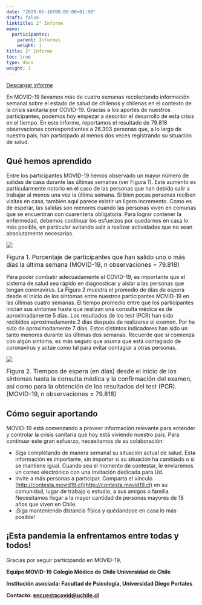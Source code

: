 ```yaml
---
date: "2029-05-16T00:00:00+01:00"
draft: false
linktitle: 2° Informe
menu:
  participantes:
    parent: Informes
    weight: 1
title: 2° Informe
toc: true
type: docs
weight: 1
---
```


[Descargar informe](/img/participantes/informe02.html)

En MOVID-19 llevamos más de cuatro semanas recolectando información semanal sobre el estado de salud de chilenos y chilenas en el contexto de la crisis sanitaria por COVID-19. Gracias a los aportes de nuestros participantes, podemos hoy empezar a describir el desarrollo de esta crisis en el tiempo. En este informe, reportamos el resultado de 79.818 observaciones correspondientes a 26.303 personas que, a lo largo de nuestro país, han participado al menos dos veces registrando su situación de salud.

## Qué hemos aprendido

Entre los participantes MOVID-19 hemos observado un mayor número de salidas de casa durante las últimas semanas (ver Figura 1). Este aumento es particularmente notorio en el caso de las personas que han debido salir a trabajar al menos una vez la última semana. Si bien pocas personas reciben visitas en casa, también aquí parece existir un ligero incremento. Como es de esperar, las salidas son menores cuando las personas viven en comunas que se encuentran con cuarentena obligatoria. Para lograr contener la enfermedad, debemos continuar los esfuerzos por quedarnos en casa lo más posible, en particular evitando salir a realizar actividades que no sean absolutamente necesarias.


![](/img/participantes/informe02_1.png)

<font size="3">Figura 1. Porcentaje de participantes que han salido uno o más días la última semana (MOVID-19, n observaciones = 79.818)</font>


Para poder combatir adecuadamente el COVID-19, es importante que el sistema de salud sea rápido en diagnosticar y aislar a las personas que tengan coronavirus. La Figura 2 muestra el promedio de días de espera desde el inicio de los síntomas entre nuestros participantes MOVID-19 en las últimas cuatro semanas. El tiempo promedio entre que los participantes inician sus síntomas hasta que realizan una consulta médica es de aproximadamente 5 días. Los resultados de los test (PCR) han sido recibidos aproximadamente 2 días después de realizarse el examen. Por ha sido de aproximadamente 7 días. Estos distintos indicadores han sido un tanto menores durante las últimas dos semanas. Recuerde que si comienza con algún síntoma, es más seguro que asuma que está contagiado de coronavirus y actúe como tal para evitar contagiar a otras personas.

![](/img/participantes/informe02_2.png)

<font size="3">Figura 2. Tiempos de espera (en días) desde el inicio de los síntomas hasta la consulta médica y la confirmación del examen, así como para la obtención de los resultados del test (PCR). (MOVID-19, n observaciones = 79.818)</font>


## Cómo seguir aportando

MOVID-19 está comenzando a proveer información relevante para entender y controlar la crisis sanitaria que hoy está viviendo nuestro país. Para continuar este gran esfuerzo, necesitamos de su colaboración:

+ Siga completando de manera semanal su situación actual de salud. Esta información es importante, sin importar si su situación ha cambiado o si se mantiene igual. Cuando sea el momento de contestar, le enviaremos un correo electrónico con una invitación dedicada para Ud.
+ Invite a más personas a participar. Comparta el vínculo [http://contesta.movid19.cl](http://contesta.movid19.cl) en su comunidad, lugar de trabajo o estudio, a sus amigos o familia. Necesitamos llegar a la mayor cantidad de personas mayores de 18 años que viven en Chile.
+ ¡Siga manteniendo distancia física y quédandose en casa lo más posible!


## ¡Esta pandemia la enfrentamos entre todas y todos!


Gracias por seguir participando en MOVID-19,

**Equipo MOVID-19**
**Colegio Médico de Chile**
**Universidad de Chile**

**Institución asociada: Facultad de Psicología, Universidad Diego Portales**

**Contacto: [encuestacovid@uchile.cl](mailto:encuestacovid@uchile.cl)**
